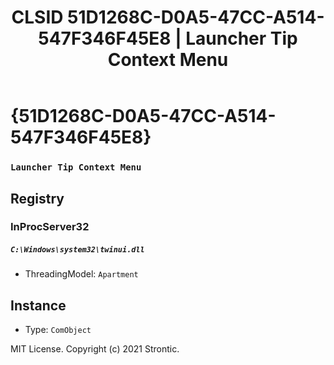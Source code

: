 ﻿---
title: "CLSID 51D1268C-D0A5-47CC-A514-547F346F45E8 | Launcher Tip Context Menu"
excerpt: What is COM-Object CLSID 51D1268C-D0A5-47CC-A514-547F346F45E8?
---

# {51D1268C-D0A5-47CC-A514-547F346F45E8}

### `Launcher Tip Context Menu`

## Registry


### InProcServer32

##### `C:\Windows\system32\twinui.dll`
* ThreadingModel: `Apartment`

## Instance

* Type: `ComObject`

MIT License. Copyright (c) 2021 Strontic.


